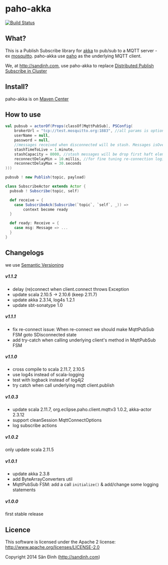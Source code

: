 paho-akka
=========
[![Build Status](https://travis-ci.org/giabao/paho-akka.svg)](https://travis-ci.org/giabao/paho-akka)

## What?
This is a Publish Subscribe library for [akka](http://akka.io/) to pub/sub to a MQTT server - ex [mosquitto](http://mosquitto.org/).
paho-akka use [paho](https://eclipse.org/paho/) as the underlying MQTT client.

We, at http://sandinh.com, use paho-akka to replace [Distributed Publish Subscribe in Cluster](http://doc.akka.io/docs/akka/2.3.8/contrib/distributed-pub-sub.html)

## Install?
paho-akka is on [Maven Center](http://search.maven.org/#search%7Cga%7C1%7Cg%3A%22com.sandinh%22%20paho-akka)

## How to use

```scala
val pubsub = actorOf(Props(classOf[MqttPubSub], PSConfig(
    brokerUrl = "tcp://test.mosquitto.org:1883", //all params is optional except brokerUrl
    userName = null,
    password = null,
    //messages received when disconnected will be stash. Messages isOverdue after stashTimeToLive will be discard
    stashTimeToLive = 1.minute,
    stashCapacity = 8000, //stash messages will be drop first haft elems when reach this size
    reconnectDelayMin = 10.millis, //for fine tuning re-connection logic
    reconnectDelayMax = 30.seconds
)))

pubsub ! new Publish(topic, payload)

class SubscribeActor extends Actor {
  pubsub ! Subscribe(topic, self)

  def receive = {
    case SubscribeAck(Subscribe(`topic`, `self`, _)) =>
        context become ready
  }

  def ready: Receive = {
    case msg: Message => ...
  }
}
```

## Changelogs
we use [Semantic Versioning](http://semver.org/)

##### v1.1.2
+ delay (re)connect when client.connect throws Exception 
+ update scala 2.10.5 -> 2.10.6 (keep 2.11.7)
+ update akka 2.3.14, log4s 1.2.1
+ update sbt-sonatype 1.0

##### v1.1.1
+ fix re-connect issue: When re-connect we should make MqttPubSub FSM goto SDisconnected state
+ add try-catch when calling underlying client's method in MqttPubSub FSM

##### v1.1.0
+ cross compile to scala 2.11.7, 2.10.5
+ use log4s instead of scala-logging
+ test with logback instead of log4j2
+ try catch when call underlying mqtt client.publish

##### v1.0.3
+ update scala 2.11.7, org.eclipse.paho.client.mqttv3 1.0.2, akka-actor 2.3.12
+ support cleanSession MqttConnectOptions
+ log subscribe actions

##### v1.0.2
only update scala 2.11.5

##### v1.0.1
+ update akka 2.3.8
+ add ByteArrayConverters util
+ MqttPubSub FSM: add a call `initialize()` & add/change some logging statements

##### v1.0.0
first stable release

## Licence
This software is licensed under the Apache 2 license:
http://www.apache.org/licenses/LICENSE-2.0

Copyright 2014 Sân Đình (http://sandinh.com)
